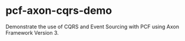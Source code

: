 # pcf-axon-cqrs-demo

Demonstrate the use of CQRS and Event Sourcing with PCF using Axon Framework Version 3.
